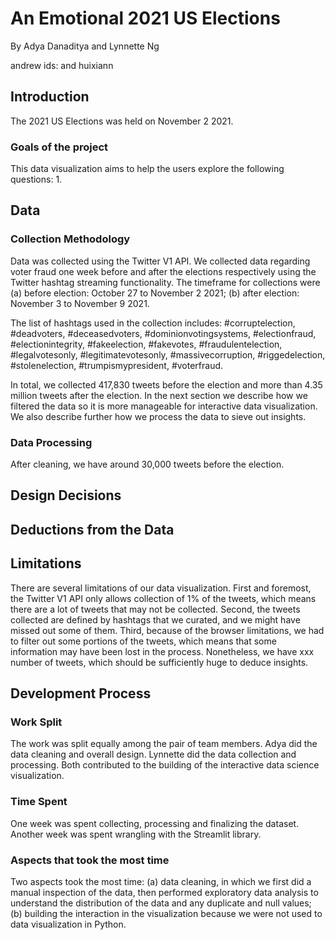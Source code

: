 # An Emotional 2021 US Elections 

By Adya Danaditya and Lynnette Ng

andrew ids: and huixiann

## Introduction
The 2021 US Elections was held on November 2 2021. 

### Goals of the project 
This data visualization aims to help the users explore the following questions: 
1. 

## Data
### Collection Methodology

Data was collected using the Twitter V1 API. We collected data regarding voter fraud one week before and after the elections respectively using the Twitter hashtag streaming functionality. The timeframe for collections were (a) before election: October 27 to November 2 2021; (b) after election: November 3 to November 9 2021.

The list of hashtags used in the collection includes: #corruptelection, #deadvoters, #deceasedvoters, #dominionvotingsystems, #electionfraud, #electionintegrity, #fakeelection, #fakevotes, #fraudulentelection, #legalvotesonly, #legitimatevotesonly, #massivecorruption, #riggedelection, #stolenelection, #trumpismypresident, #voterfraud. 

In total, we collected 417,830 tweets before the election and more than 4.35 million tweets after the election. In the next section we describe how we filtered the data so it is more manageable for interactive data visualization. We also describe further how we process the data to sieve out insights. 

### Data Processing 

After cleaning, we have around 30,000 tweets before the election. 

## Design Decisions 

## Deductions from the Data 

## Limitations 
There are several limitations of our data visualization. First and foremost, the Twitter V1 API only allows collection of 1% of the tweets, which means there are a lot of tweets that may not be collected. Second, the tweets collected are defined by hashtags that we curated, and we might have missed out some of them. Third, because of the browser limitations, we had to filter out some portions of the tweets, which means that some information may have been lost in the process. Nonetheless, we have xxx number of tweets, which should be sufficiently huge to deduce insights. 

## Development Process 
### Work Split 
The work was split equally among the pair of team members. Adya did the data cleaning and overall design. Lynnette did the data collection and processing. Both contributed to the building of the interactive data science visualization. 

### Time Spent 
One week was spent collecting, processing and finalizing the dataset. Another week was spent wrangling with the Streamlit library. 

### Aspects that took the most time 
Two aspects took the most time: (a) data cleaning, in which we first did a manual inspection of the data, then performed exploratory data analysis to understand the distribution of the data and any duplicate and null values; (b) building the interaction in the visualization because we were not used to data visualization in Python.